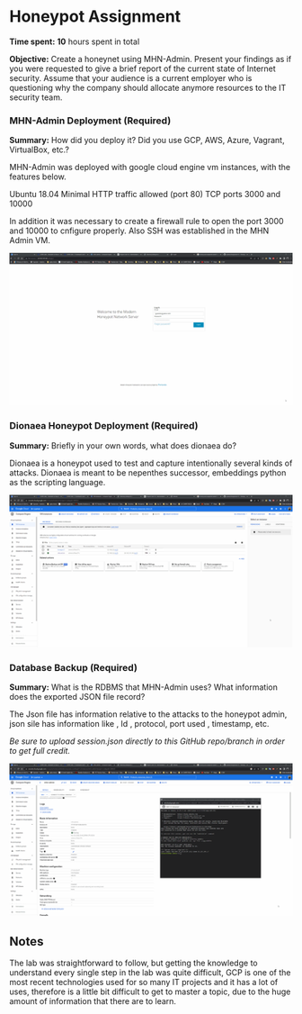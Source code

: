 # Honeypot Assignment

**Time spent:** **10** hours spent in total

**Objective:** Create a honeynet using MHN-Admin. Present your findings as if you were requested to give a brief report of the current state of Internet security. Assume that your audience is a current employer who is questioning why the company should allocate anymore resources to the IT security team.

### MHN-Admin Deployment (Required)

**Summary:** How did you deploy it? Did you use GCP, AWS, Azure, Vagrant, VirtualBox, etc.?

MHN-Admin was deployed with google cloud engine vm instances, with the features below.

Ubuntu 18.04 Minimal
HTTP traffic allowed (port 80)
TCP ports 3000 and 10000

In addition it was necessary to create a firewall rule to open the port 3000 and 10000 to cnfigure properly.
Also SSH was established in the MHN Admin VM.

<img src="mhn-admin.gif">

### Dionaea Honeypot Deployment (Required)

**Summary:** Briefly in your own words, what does dionaea do?

Dionaea is a honeypot used to test and capture intentionally several kinds of attacks. Dionaea is meant to be nepenthes successor, embeddings python as the scripting language.

<img src="dionaea-honeypot.gif">

### Database Backup (Required) 

**Summary:** What is the RDBMS that MHN-Admin uses? What information does the exported JSON file record?

The Json file has information relative to the attacks to the honeypot admin, json sile has information like , Id , protocol, port used , timestamp, etc.

*Be sure to upload session.json directly to this GitHub repo/branch in order to get full credit.*

<img src="Database.gif">

## Notes

The lab was straightforward to follow, but getting the knowledge to understand every single step in the lab was quite difficult, GCP is one of the most recent technologies used for so many IT projects and it has a lot of uses, therefore is a little bit difficult to get to master a topic, due to the huge amount of information that there are to learn.

